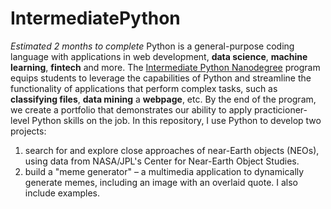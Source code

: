 # IntermediatePython
_Estimated 2 months to complete_
Python is a general-purpose coding language with applications in web development, 
**data science**, **machine learning**, **fintech** and more. 
The [Intermediate Python Nanodegree](https://www.udacity.com/course/intermediate-python-nanodegree--nd303)
program equips students to leverage the capabilities of Python and streamline 
the functionality of applications that perform complex tasks, such as **classifying files**, **data mining** a **webpage**, etc.
By the end of the program, we create a portfolio that demonstrates our ability to apply practicioner-level Python skills on the job.
In this repository, I use Python to develop two projects: 
1. search for and explore close approaches of near-Earth objects (NEOs), using data from NASA/JPL's Center for Near-Earth Object Studies. 
2. build a "meme generator" – a multimedia application to dynamically generate memes, including an image with an overlaid quote. I also include examples.
